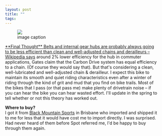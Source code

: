 ```yaml
---
layout: post
title: ""
tags:
---
```


<meta charset="utf-8"> 

<figure>
<img src="{{ site.baseurl }}/assets/post-folder/imagename?raw=true">
<figcaption>image caption</figcaption>
</figure>

<a href="https://www.ridepdw.com" target="_blank">
**Final Thought**  
Belts and internal gear hubs are probably always going to be less efficient than clean and well-adjusted chains and derailleurs – <a href="http://en.wikipedia.org/wiki/Hub_gear" target="_blank">Wikipedia says</A> around 2% lower efficiency for the hub in commuter applications, Gates claim that the Carbon Drive system has equal efficiency to a chain. (Of course they would say that). But that's considering a clean, well-lubricated and well-adjusted chain & derailleur. I expect this bike to maintain its smooth and quiet riding characteristics even after a winter of riding through the kind of grit and mud that you find on bike trails. Most of the bikes that I pass (or that pass me) make plenty of drivetrain noise – if you can hear the bike you can hear wasted effort. I'll update in the spring to tell whether or not this theory has worked out.
  
**Where to buy?**  
I got it from <a href="http://www.blackmountainsports.com.au" target="_blank">Black Mountain Sports</A> in Brisbane who imported and shipped it to me for less that it would have cost me to import directly. I was surprised. Had never heard of them before Spot referred me, I'd be happy to buy through them again.  

